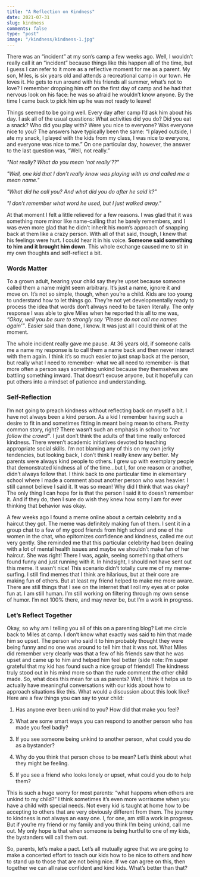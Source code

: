 ```yaml
---
title: "A Reflection on Kindness"
date: 2021-07-31
slug: kindness
comments: false
type: "post"
image: "/kindness/kindness-1.jpg"
---
```


There was an “incident” at my son’s camp a few weeks ago.  Well, I wouldn’t really call it an “incident” because things like this happen all of the time, but I guess I can refer to it more as a reflective moment for me as a parent.  My son, Miles, is six years old and attends a recreational camp in our town.  He loves it.  He gets to run around with his friends all summer, what’s not to love?  I remember dropping him off on the first day of camp and he had that nervous look on his face: he was so afraid he wouldn’t know anyone.  By the time I came back to pick him up he was not ready to leave!

Things seemed to be going well.  Every day after camp I’d ask him about his day.  I ask all of the usual questions: What activities did you do?  Did you eat a snack?  Who did you play with?  Were you nice to everyone?  Was everyone nice to you?  The answers have typically been the same: “I played outside, I ate my snack, I played with the kids from my class, I was nice to everyone, and everyone was nice to me.”  On one particular day, however, the answer to the last question was, “Well, not really.”

_"Not really?  What do you mean ‘not really’??"_

_"Well, one kid that I don’t really know was playing with us and called me a mean name."_

_"What did he call you?  And what did you do after he said it?"_

_"I don’t remember what word he used, but I just walked away."_

At that moment I felt a little relieved for a few reasons.  I was glad that it was something more minor like name-calling that he barely remembers, and I was even more glad that he didn’t inherit his mom’s approach of snapping back at them like a crazy person.  With all of that said, though, I knew that his feelings were hurt.  I could hear it in his voice. **Someone said something to him and it brought him down**.  This whole exchange caused me to sit in my own thoughts and self-reflect a bit.

### Words Matter

To a grown adult, hearing your child say they’re upset because someone called them a name might seem arbitrary.  It’s just a name, ignore it and move on.  It’s not so simple, though, when you’re a child.  Kids are too young to understand how to let things go. They’re not yet developmentally ready to process the idea that words don’t always need to be taken literally.  The only response I was able to give Miles when he reported this all to me was, _“Okay, well you be sure to strongly say ‘Please do not call me names again’”_.  Easier said than done, I know.  It was just all I could think of at the moment.

The whole incident really gave me pause.  At 36 years old, if someone calls me a name my response is to call them a name back and then never interact with them again.  I think it’s so much easier to just snap back at the person, but really what I need to remember- what we all need to remember- is that more often a person says something unkind because they themselves are battling something inward.  That doesn’t excuse anyone, but it hopefully can put others into a mindset of patience and understanding.  

### Self-Reflection

I’m not going to preach kindness without reflecting back on myself a bit.  I have not always been a kind person.  As a kid I remember having such a desire to fit in and sometimes fitting in meant being mean to others.  Pretty common story, right?  There wasn’t such an emphasis in school to _“not follow the crowd”_.  I just don’t think the adults of that time really enforced kindness.  There weren’t academic initiatives devoted to teaching appropriate social skills.  I’m not blaming any of this on my own jerky tendencies, but looking back, I don’t think I really knew any better.  My parents were always kind people to others.  I grew up with exemplary people that demonstrated kindness all of the time...but I, for one reason or another, didn’t  always follow that.  I think back to one particular time in elementary school where I made a comment about another person who was heavier.  I still cannot believe I said it.  It was so mean! Why did I think that was okay?  The only thing I can hope for is that the person I said it to doesn’t remember it.  And if they do, then I sure do wish they knew how sorry I am for ever thinking that behavior was okay.  

A few weeks ago I found a meme online about a certain celebrity and a haircut they got.  The meme was definitely making fun of them.  I sent it in a group chat to a few of my good friends from high school and one of the women in the chat, who epitomizes confidence and kindness, called me out very gently.  She reminded me that this particular celebrity had been dealing with a lot of mental health issues and maybe we shouldn’t make fun of her haircut.  She was right!  There I was, again, seeing something that others found funny and just running with it.  In hindsight, I should not have sent out this meme.  It wasn’t nice!  This scenario didn’t totally cure me of my meme-surfing.  I still find memes that I think are hilarious, but at their core are making fun of others. But at least my friend helped to make me more aware. There are still things that I see on the internet that I roll my eyes at or poke fun at.  I am still human. I’m still working on filtering through my own sense of humor.  I’m not 100% there, and may never be,  but I’m a work in progress.

### Let’s Reflect Together

Okay, so why am I telling you all of this on a parenting blog?  Let me circle back to Miles at camp.  I don’t know what exactly was said to him that made him so upset.  The person who said it to him probably thought they were being funny and no one was around to tell him that it was not. What Miles did remember very clearly was that a few of his friends saw that he was upset and came up to him and helped him feel better (side note: I’m super grateful that my kid has found such a nice group of friends!) The kindness truly stood out in his mind more so than the rude comment the other child made. So, what does this mean for us as parents?  Well, I think it helps us to actually have meaningful conversations with our kids about how to approach situations like this.  What would a discussion about this look like?  Here are a few things you can say to your child:

1. Has anyone ever been unkind to you?  How did that make you feel?

2. What are some smart ways you can respond to another person who has made you feel badly?

3. If you see someone being unkind to another person, what could you do as a bystander?

4. Why do you think that person chose to be mean?  Let’s think about what they might be feeling.

5. If you see a friend who looks lonely or upset, what could you do to help them?

This is such a huge worry for most parents: “what happens when others are unkind to my child?”  I think sometimes it’s even more worrisome when you have a child with special needs.  Not every kid is taught at home how to be accepting to others that are very obviously different from them. The journey to kindness is not always an easy one.  I, for one, am still a work in progress.  But if you’re my friend or my family and you think I’m being unkind, call me out.  My only hope is that when someone is being hurtful to one of my kids, the bystanders will call them out.  

So, parents, let’s make a pact.  Let’s all mutually agree that we are going to make a concerted effort to teach our kids how to be nice to others and how to stand up to those that are not being nice.  If we can agree on this, then together we can all raise confident and kind kids.  What’s better than that?
